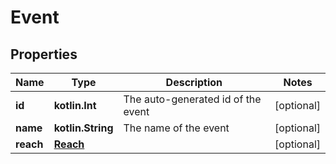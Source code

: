 # Event

## Properties

| Name      | Type                  | Description                        | Notes      |
| --------- | --------------------- | ---------------------------------- | ---------- |
| **id**    | **kotlin.Int**        | The auto-generated id of the event | [optional] |
| **name**  | **kotlin.String**     | The name of the event              | [optional] |
| **reach** | [**Reach**](Reach.md) |                                    | [optional] |
